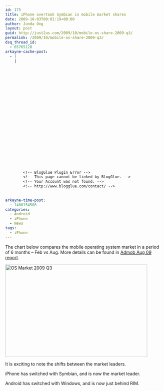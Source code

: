 ```yaml
---
id: 175
title: iPhone overtook Symbian in mobile market shares
date: 2009-10-03T00:01:19+00:00
author: Junda Ong
layout: post
guid: http://just2us.com/2009/10/mobile-os-share-2009-q3/
permalink: /2009/10/mobile-os-share-2009-q3/
dsq_thread_id:
  - 65765128
arkayne-cache-post:
  - |
    |
        
        
        
        
        
        
        
        
        
        
        
        
        
        
        
        
        
        
        
        
        
        
        
        <!-- BlogGlue Plugin Error -->
        <!-- This page cannot be linked by BlogGlue. -->
        <!-- Your Account was not found. -->
        <!-- http://www.blogglue.com/contact/ -->
        
        
arkayne-time-post:
  - 1400154508
categories:
  - Android
  - iPhone
  - News
tags:
  - iPhone
---
```

The chart below compares the mobile operating system market in a period of 6 months &#8211; Feb vs Aug. More details can be found in <a href="http://metrics.admob.com/2009/09/august-2009-mobile-metrics-report/" onclick="__gaTracker('send', 'event', 'outbound-article', 'http://metrics.admob.com/2009/09/august-2009-mobile-metrics-report/', 'Admob Aug 09 report');">Admob Aug 09 report</a>.

<a href="http://just2us.com/wp-content/uploads/2009/10/OS-Market-2009-Q3.jpg" onclick="__gaTracker('send', 'event', 'outbound-article', 'http://just2us.com/wp-content/uploads/2009/10/OS-Market-2009-Q3.jpg', '');"><img style="border-top-width: 0px; border-left-width: 0px; border-bottom-width: 0px; border-right-width: 0px" height="296" alt="OS Market 2009 Q3" src="http://just2us.com/wp-content/uploads/2009/10/OS-Market-2009-Q3_thumb.jpg" width="454" border="0" /></a>

It is exciting to note the shifts between the market leaders.

iPhone has switched with Symbian, and is now the market leader.

Android has switched with Windows, and is now just behind RIM.

<div style="font-size:0px;height:0px;line-height:0px;margin:0;padding:0;clear:both">
</div>